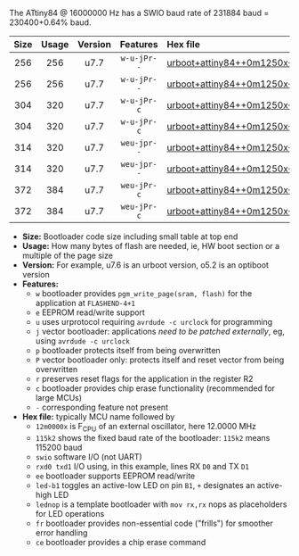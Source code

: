 The ATtiny84 @ 16000000 Hz has a SWIO baud rate of 231884 baud = 230400+0.64% baud.

|Size|Usage|Version|Features|Hex file|
|:-:|:-:|:-:|:-:|:--|
|256|256|u7.7|`w-u-jPr--`|[urboot+attiny84++0m1250x++++1k8_swio_rxa3_txa2_led+a4.hex](https://raw.githubusercontent.com/stefanrueger/urboot.hex/main/mcus/attiny84/external_oscillator/fcpu++0m1250_Hz/br++++1k8_bps/urboot+attiny84++0m1250x++++1k8_swio_rxa3_txa2_led+a4.hex)|
|256|256|u7.7|`w-u-jPr--`|[urboot+attiny84++0m1250x++++1k8_swio_rxa3_txa2_lednop.hex](https://raw.githubusercontent.com/stefanrueger/urboot.hex/main/mcus/attiny84/external_oscillator/fcpu++0m1250_Hz/br++++1k8_bps/urboot+attiny84++0m1250x++++1k8_swio_rxa3_txa2_lednop.hex)|
|304|320|u7.7|`w-u-jPr-c`|[urboot+attiny84++0m1250x++++1k8_swio_rxa3_txa2_led+a4_fr_ce.hex](https://raw.githubusercontent.com/stefanrueger/urboot.hex/main/mcus/attiny84/external_oscillator/fcpu++0m1250_Hz/br++++1k8_bps/urboot+attiny84++0m1250x++++1k8_swio_rxa3_txa2_led+a4_fr_ce.hex)|
|304|320|u7.7|`w-u-jPr-c`|[urboot+attiny84++0m1250x++++1k8_swio_rxa3_txa2_lednop_fr_ce.hex](https://raw.githubusercontent.com/stefanrueger/urboot.hex/main/mcus/attiny84/external_oscillator/fcpu++0m1250_Hz/br++++1k8_bps/urboot+attiny84++0m1250x++++1k8_swio_rxa3_txa2_lednop_fr_ce.hex)|
|314|320|u7.7|`weu-jpr--`|[urboot+attiny84++0m1250x++++1k8_swio_rxa3_txa2_ee_led+a4.hex](https://raw.githubusercontent.com/stefanrueger/urboot.hex/main/mcus/attiny84/external_oscillator/fcpu++0m1250_Hz/br++++1k8_bps/urboot+attiny84++0m1250x++++1k8_swio_rxa3_txa2_ee_led+a4.hex)|
|314|320|u7.7|`weu-jpr--`|[urboot+attiny84++0m1250x++++1k8_swio_rxa3_txa2_ee_lednop.hex](https://raw.githubusercontent.com/stefanrueger/urboot.hex/main/mcus/attiny84/external_oscillator/fcpu++0m1250_Hz/br++++1k8_bps/urboot+attiny84++0m1250x++++1k8_swio_rxa3_txa2_ee_lednop.hex)|
|372|384|u7.7|`weu-jPr-c`|[urboot+attiny84++0m1250x++++1k8_swio_rxa3_txa2_ee_led+a4_fr_ce.hex](https://raw.githubusercontent.com/stefanrueger/urboot.hex/main/mcus/attiny84/external_oscillator/fcpu++0m1250_Hz/br++++1k8_bps/urboot+attiny84++0m1250x++++1k8_swio_rxa3_txa2_ee_led+a4_fr_ce.hex)|
|372|384|u7.7|`weu-jPr-c`|[urboot+attiny84++0m1250x++++1k8_swio_rxa3_txa2_ee_lednop_fr_ce.hex](https://raw.githubusercontent.com/stefanrueger/urboot.hex/main/mcus/attiny84/external_oscillator/fcpu++0m1250_Hz/br++++1k8_bps/urboot+attiny84++0m1250x++++1k8_swio_rxa3_txa2_ee_lednop_fr_ce.hex)|

- **Size:** Bootloader code size including small table at top end
- **Usage:** How many bytes of flash are needed, ie, HW boot section or a multiple of the page size
- **Version:** For example, u7.6 is an urboot version, o5.2 is an optiboot version
- **Features:**
  + `w` bootloader provides `pgm_write_page(sram, flash)` for the application at `FLASHEND-4+1`
  + `e` EEPROM read/write support
  + `u` uses urprotocol requiring `avrdude -c urclock` for programming
  + `j` vector bootloader: applications *need to be patched externally*, eg, using `avrdude -c urclock`
  + `p` bootloader protects itself from being overwritten
  + `P` vector bootloader only: protects itself and reset vector from being overwritten
  + `r` preserves reset flags for the application in the register R2
  + `c` bootloader provides chip erase functionality (recommended for large MCUs)
  + `-` corresponding feature not present
- **Hex file:** typically MCU name followed by
  + `12m0000x` is F<sub>CPU</sub> of an external oscillator, here 12.0000 MHz
  + `115k2` shows the fixed baud rate of the bootloader: `115k2` means 115200 baud
  + `swio` software I/O (not UART)
  + `rxd0 txd1` I/O using, in this example, lines RX `D0` and TX `D1`
  + `ee` bootloader supports EEPROM read/write
  + `led-b1` toggles an active-low LED on pin `B1`, `+` designates an active-high LED
  + `lednop` is a template bootloader with `mov rx,rx` nops as placeholders for LED operations
  + `fr` bootloader provides non-essential code ("frills") for smoother error handling
  + `ce` bootloader provides a chip erase command
